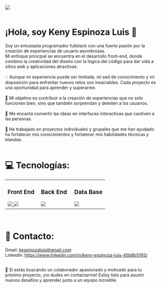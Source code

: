 
<img src="https://res.cloudinary.com/practicaldev/image/fetch/s--_sk5cfBS--/c_imagga_scale,f_auto,fl_progressive,h_420,q_auto,w_1000/https://dev-to-uploads.s3.amazonaws.com/i/xndmxrfhliweofif9jty.png" ><br><br>

# ¡Hola, soy Keny Espinoza Luis 👋 
Soy un entusiasta programador fullstack con una fuerte pasión por la creación de experiencias de usuario asombrosas. <br>Mi enfoque principal se encuentra en el desarrollo front-end, donde combino la creatividad del diseño con la lógica del código para dar vida a sitios web y aplicaciones atractivas.<br><br>💡 Aunque mi experiencia puede ser limitada, mi sed de conocimiento y mi disposición para enfrentar nuevos retos son insaciables. Cada proyecto es una oportunidad para aprender y superarme.<br><br>🌟 Mi objetivo es contribuir a la creación de experiencias que no solo funcionen bien, sino que también sorprendan y deleiten a los usuarios. <br><br>🎨 Me encanta convertir las ideas en interfaces interactivas que cautiven a las personas.<br><br>💼 He trabajado en proyectos individuales y grupales que me han ayudado ha fortalecer mis conocimientos y fortalecer mis habilidades técnicas y blandas.<br><br>

# 💻 Tecnologías:

<table align="center">
  <tbody>
    <tr>
      <td valign="top" width="33%">
        <h3>Front End</h3>
        <a href="https://skillicons.dev">
          <img src="https://skillicons.dev/icons?i=html,css,sass,bootstrap" />
        </a>
        <a href="https://skillicons.dev">
          <img src="https://skillicons.dev/icons?i=js,react,redux" />
        </a>
      </td>
      <td valign="top" width="33%">
        <h3>Back End</h3>
        <a href="https://skillicons.dev">
          <img src="https://skillicons.dev/icons?i=nodejs,sequelize,express" />
        </a>
      </td>
      <td valign="top" width="33%">
        <h3>Data Base</h3>
        <a href="https://skillicons.dev">
          <img src="https://skillicons.dev/icons?i=postgres" />
        </a>
      </td>
      </tr>
  </tbody>
</table>
<br>

# 📧 Contacto:
Gmail: kespinozaluis@gmail.com <br>
Linkedin: https://www.linkedin.com/in/keny-espinoza-luis-45b8b5193/ <br><br>

🚀 Si estás buscando un colaborador apasionado y motivado para tu próximo proyecto, ¡no dudes en contactarme! Estoy listo para asumir nuevos desafíos y aprender junto a un equipo increíble. 
